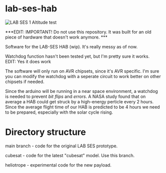 # lab-ses-hab

![LAB SES 1 Altitude test](https://i.ibb.co/k4WZvzg/lses1-504.png)

***EDIT: IMPORTANT! Do not use this repository. It was built for an old piece of hardware that doesn't work anymore. ***

Software for the LAB-SES HAB (wip). It's really messy as of now. 

Watchdog function hasn't been tested yet, but I'm pretty sure it works. EDIT: Yes it does work

The software will only run on AVR chipsets, since it's AVR specific. I'm sure you can modify the watchdog with a seperate circuit to work better on other chipsets if needed. 

Since the arduino will be running in a near space environment, a watchdog is needed to prevent *bit flips* and *errors*. A NASA study found that on average a HAB could get struck by a high-energy perticle every 2 hours. Since the average flight time of our HAB is predicted to be 4 hours we need to be prepared, especially with the solar cycle rising. 

# Directory structure

main branch - code for the original LAB SES prototype. 

cubesat - code for the latest "cubesat" model. Use this branch.

heliotrope - experimental code for the new payload.
